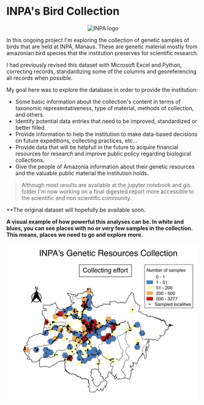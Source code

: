 # INPA's Bird Collection
<p align="center"> <img src=https://acta.inpa.gov.br/logo_inpa/COLECOES/PNG/colecoes-recursosgeneticos.png width="300" alt="INPA logo" class="center"></p>

In this ongoing project I'm exploring the collection of genetic samples of birds that are held at INPA, Manaus. These are genetic material mostly from amazonian bird species that the institution preserves for scientific research.

I had previously revised this dataset with Microsoft Excel and Python, correcting records, standardizing some of the columns and georeferencing all records when possible.

My goal here was to explore the database in order to provide the institution:

* Some basic information about the collection's content in terms of taxonomic representativeness, type of material, methods of collection, and others.
* Identify potential data entries that need to be improved, standardized or better filled.
* Provide information to help the institution to make data-based decisions on future expeditions, collecting practices, etc...
* Provide data that will be helpfull in the future to acquire financial resources for research and improve public policy regarding biological collections.
* Give the people of Amazonia information about their genetic resources and the valuable public material the institution holds.

> Although most results are available at the jupyter notebook and gis folder I'm now working on a final digested report more accessible to the scientific and non scientific community.

**The original dataset will hopefully be available soon.

**A visual example of how powerful this analyses can be. In white and blues, you can see places with no or very few samples in the collection. This means, places we need to go and explore more.**

<p align="center"> <img src=https://github.com/nnbuainain/inpa_bird_collection/blob/main/gis/results/final_maps/collecting_effort_point_count.jpg width="500" alt="INPA logo" class="center"></p>
